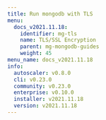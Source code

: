```yaml
---
title: Run mongodb with TLS
menu:
  docs_v2021.11.18:
    identifier: mg-tls
    name: TLS/SSL Encryption
    parent: mg-mongodb-guides
    weight: 45
menu_name: docs_v2021.11.18
info:
  autoscaler: v0.8.0
  cli: v0.23.0
  community: v0.23.0
  enterprise: v0.10.0
  installer: v2021.11.18
  version: v2021.11.18
---
```


